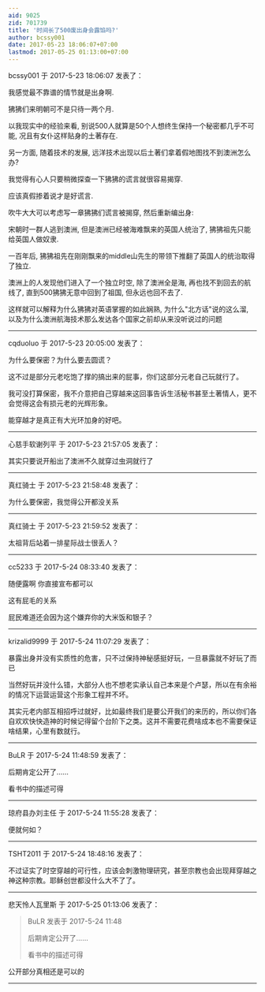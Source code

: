 ```yaml
---
aid: 9025
zid: 701739
title: '时间长了500废出身会露馅吗?'
author: bcssy001
date: 2017-05-23 18:06:07+07:00
lastmod: 2017-05-25 01:13:00+07:00
---
```


bcssy001 于 2017-5-23 18:06:07 发表了：

我感觉最不靠谱的情节就是出身啊.

狒狒们来明朝可不是只待一两个月. 

以我现实中的经验来看, 别说500人就算是50个人想终生保持一个秘密都几乎不可能, 况且有女仆这样贴身的土著存在. 

另一方面, 随着技术的发展, 远洋技术出现以后土著们拿着假地图找不到澳洲怎么办?

我觉得有心人只要稍微探查一下狒狒的谎言就很容易揭穿.

应该真假掺着说才是好谎言.

吹牛大大可以考虑写一章狒狒们谎言被揭穿, 然后重新编出身:

宋朝时一群人逃到澳洲, 但是澳洲已经被海难飘来的英国人统治了, 狒狒祖先只能给英国人做奴隶.

一百年后, 狒狒祖先在刚刚飘来的middle山先生的带领下推翻了英国人的统治取得了独立.

澳洲上的人发现他们进入了一个独立时空, 除了澳洲全是海, 再也找不到回去的航线了, 直到500狒狒无意中回到了祖国, 但永远也回不去了.

这样就可以解释为什么狒狒对英语掌握的如此娴熟, 为什么"北方话"说的这么溜, 以及为什么澳洲航海技术那么发达各个国家之前却从来没听说过的问题

---------

cqduoluo 于 2017-5-23 20:05:00 发表了：

为什么要保密？为什么要去圆谎？

这不过是部分元老吃饱了撑的搞出来的屁事，你们这部分元老自己玩就行了。

我可没打算保密，我不介意把自己穿越来这回事告诉生活秘书甚至土著情人，更不会觉得这会有损元老的光辉形象。

能穿越才是真正有大光环加身的好吧。

---------

心慈手软谢列平 于 2017-5-23 21:57:05 发表了：

其实只要说开船出了澳洲不久就穿过虫洞就行了

---------

真红骑士 于 2017-5-23 21:58:48 发表了：

为什么要保密，我觉得公开都没关系

---------

真红骑士 于 2017-5-23 21:59:52 发表了：

太祖背后站着一排星际战士很丢人？

---------

cc5233 于 2017-5-24 08:33:40 发表了：

随便露啊 你直接宣布都可以

这有屁毛的关系

屁民难道还会因为这个嫌弃你的大米饭和银子？

---------

krizalid9999 于 2017-5-24 11:07:29 发表了：

暴露出身并没有实质性的危害，只不过保持神秘感挺好玩，一旦暴露就不好玩了而已

当然好玩并没什么错，大部分人也不想老实承认自己本来是个卢瑟，所以在有余裕的情况下运营运营这个形象工程并不坏。

其实元老内部互相招呼过就好，比如最终我们是要公开我们的来历的，所以你们各自欢欢快快造神的时候记得留个台阶下之类。这并不需要花费啥成本也不需要保证啥结果，心里有数就行。

---------

BuLR 于 2017-5-24 11:48:59 发表了：

后期肯定公开了……

看书中的描述可得

---------

琼府县办刘主任 于 2017-5-24 11:55:28 发表了：

便就何如？

---------

TSHT2011 于 2017-5-24 18:48:16 发表了：

不过证实了时空穿越的可行性，应该会刺激物理研究，甚至宗教也会出现拜穿越之神这种宗教。耶稣创世都没什么大不了了。

---------

悲天怜人瓦里斯 于 2017-5-25 01:13:06 发表了：

> BuLR 发表于 2017-5-24 11:48
> 
> 后期肯定公开了……
> 
> 看书中的描述可得



公开部分真相还是可以的

---------

